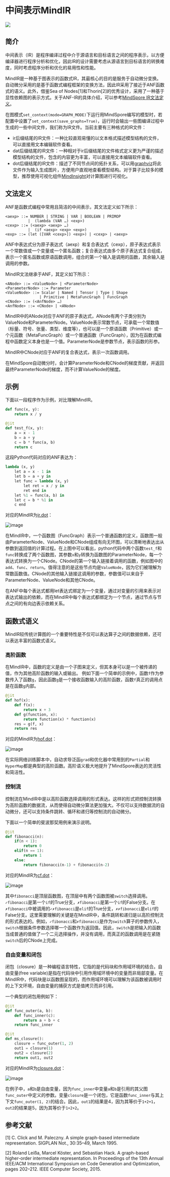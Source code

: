 # 中间表示MindIR

<a href="https://gitee.com/mindspore/docs/blob/master/docs/mindspore/source_zh_cn/design/mindir.md" target="_blank"><img src="https://mindspore-website.obs.cn-north-4.myhuaweicloud.com/website-images/master/resource/_static/logo_source.png"></a>

## 简介

中间表示（IR）是程序编译过程中介于源语言和目标语言之间的程序表示，以方便编译器进行程序分析和优化，因此IR的设计需要考虑从源语言到目标语言的转换难度，同时考虑程序分析和优化的易用性和性能。

MindIR是一种基于图表示的函数式IR，其最核心的目的是服务于自动微分变换。自动微分采用的是基于函数式编程框架的变换方法，因此IR采用了接近于ANF函数式的语义。此外，借鉴Sea of Nodes[1]和Thorin[2]的优秀设计，采用了一种基于显性依赖图的表示方式。关于ANF-IR的具体介绍，可以参考[MindSpore IR文法定义](https://www.mindspore.cn/docs/zh-CN/master/design/mindir.html#文法定义)。

在图模式`set_context(mode=GRAPH_MODE)`下运行用MindSpore编写的模型时，若配置中设置了`set_context(save_graphs=True)`，运行时会输出一些图编译过程中生成的一些中间文件，我们称为IR文件。当前主要有三种格式的IR文件：

- ir后缀结尾的IR文件：一种比较直观易懂的以文本格式描述模型结构的文件，可以直接用文本编辑软件查看。
- dat后缀结尾的IR文件：一种相对于ir后缀结尾的文件格式定义更为严谨的描述模型结构的文件，包含的内容更为丰富，可以直接用文本编辑软件查看。
- dot后缀结尾的IR文件：描述了不同节点间的拓扑关系，可以用[graphviz](http://graphviz.org)将此文件作为输入生成图片，方便用户直观地查看模型结构。对于算子比较多的模型，推荐使用可视化组件[MindInsight](https://www.mindspore.cn/mindinsight/docs/zh-CN/master/dashboard.html#计算图可视化)对计算图进行可视化。

## 文法定义

ANF是函数式编程中常用且简洁的中间表示，其文法定义如下所示：

```text
<aexp> ::= NUMBER | STRING | VAR | BOOLEAN | PRIMOP
          |  (lambda (VAR …) <exp>)
<cexp> ::= (<aexp> <aexp> …)
          |  (if <aexp> <exp> <exp>)
<exp> ::= (let ([VAR <cexp>]) <exp>) | <cexp> | <aexp>

```

ANF中表达式分为原子表达式（aexp）和复合表达式（cexp），原子表达式表示一个常数值或一个变量或一个匿名函数；复合表达式由多个原子表达式复合组成，表示一个匿名函数或原语函数调用，组合的第一个输入是调用的函数，其余输入是调用的参数。

MindIR文法继承于ANF，其定义如下所示：

```text
<ANode> ::= <ValueNode> | <ParameterNode>
<ParameterNode> ::= Parameter
<ValueNode> ::= Scalar | Named | Tensor | Type | Shape
               | Primitive | MetaFuncGraph | FuncGraph
<CNode> ::= (<AnfNode> …)
<AnfNode> ::= <CNode> | <ANode>
```

MindIR中的ANode对应于ANF的原子表达式，ANode有两个子类分别为ValueNode和ParameterNode。ValueNode表示常数节点，可承载一个常数值（标量、符号、张量、类型、维度等），也可以是一个原语函数（Primitive）或一个元函数（MetaFuncGraph）或一个普通函数（FuncGraph），因为在函数式编程中函数定义本身也是一个值。ParameterNode是参数节点，表示函数的形参。

MindIR中CNode对应于ANF的复合表达式，表示一次函数调用。

在MindSpore自动微分时，会计算ParameterNode和CNode的梯度贡献，并返回最终ParameterNode的梯度，而不计算ValueNode的梯度。

## 示例

下面以一段程序作为示例，对比理解MindIR。

```python
def func(x, y):
    return x / y

@jit
def test_f(x, y):
    a = x - 1
    b = a + y
    c = b * func(a, b)
    return c
```

这段Python代码对应的ANF表达为：

```python
lambda (x, y)
    let a = x - 1 in
    let b = a + y in
    let func = lambda (x, y)
        let ret = x / y in
        ret end in
    let %1 = func(a, b) in
    let c = b * %1 in
    c end
```

对应的MindIR为[ir.dot](https://gitee.com/mindspore/docs/blob/master/docs/mindspore/source_zh_cn/design/images/ir/ir.dot)：

![image](./images/ir/ir.png)

在MindIR中，一个函数图（FuncGraph）表示一个普通函数的定义，函数图一般由ParameterNode、ValueNode和CNode组成有向无环图，可以清晰地表达出从参数到返回值的计算过程。在上图中可以看出，python代码中两个函数`test_f`和`func`转换成了两个函数图，其参数`x`和`y`转换为函数图的ParameterNode，每一个表达式转换为一个CNode。CNode的第一个输入链接着调用的函数，例如图中的`add`、`func`、`return`。值得注意的是这些节点均是`ValueNode`，因为它们被理解为常数函数值。CNode的其他输入链接这调用的参数，参数值可以来自于ParameterNode、ValueNode和其他CNode。

在ANF中每个表达式都用let表达式绑定为一个变量，通过对变量的引用来表示对表达式输出的依赖，而在MindIR中每个表达式都绑定为一个节点，通过节点与节点之间的有向边表示依赖关系。

## 函数式语义

MindIR较传统计算图的一个重要特性是不仅可以表达算子之间的数据依赖，还可以表达丰富的函数式语义。

### 高阶函数

在MindIR中，函数的定义是由一个子图来定义，但其本身可以是一个被传递的值，作为其他高阶函数的输入或输出。
例如下面一个简单的示例中，函数`f`作为参数传入了函数`g`，因此函数`g`是一个接收函数输入的高阶函数，函数`f`真正的调用点是在函数`g`内部。

```python
@jit
def hof(x):
    def f(x):
        return x + 3
    def g(function, x):
        return function(x) * function(x)
    res = g(f, x)
    return res
```

对应的MindIR为[hof.dot](https://gitee.com/mindspore/docs/blob/master/docs/mindspore/source_zh_cn/design/images/ir/hof.dot)：

![image](./images/ir/hof.png)

在实际网络训练脚本中，自动求导泛函`grad`和优化器中常用到的`Partial`和`HyperMap`都是典型的高阶函数。高阶语义极大地提升了MindSpore表达的灵活性和简洁性。

### 控制流

控制流在MindIR中是以高阶函数选择调用的形式表达。这样的形式把控制流转换为高阶函数的数据流，从而使得自动微分算法更加强大。不仅可以支持数据流的自动微分，还可以支持条件跳转、循环和递归等控制流的自动微分。

下面以一个简单的斐波那契用例来演示说明。

```python
@jit
def fibonacci(n):
    if(n < 1):
        return 0
    elif(n == 1):
        return 1
    else:
        return fibonacci(n-1) + fibonacci(n-2)
```

对应的MindIR为[cf.dot](https://gitee.com/mindspore/docs/blob/master/docs/mindspore/source_zh_cn/design/images/ir/cf.dot)：

![image](./images/ir/cf.png)

其中`fibonacci`是顶层函数图，在顶层中有两个函数图被`switch`选择调用。`✓fibonacci`是第一个`if`的True分支，`✗fibonacci`是第一个`if`的False分支。在`✗fibonacci`中被调用的`✓✗fibonacci`是`elif`的True分支，`✗✗fibonacci`是`elif`的False分支。这里需要理解的关键是在MindIR中，条件跳转和递归是以高阶控制流的形式表达的。例如，`✓fibonacci`和`✗fibonacci`是作为`switch`算子的参数传入，`switch`根据条件参数选择哪一个函数作为返回值。因此，`switch`是把输入的函数当成普通的值做了一个二元选择操作，并没有调用，而真正的函数调用是在紧随`switch`后的CNode上完成。

### 自由变量和闭包

闭包（closure）是一种编程语言特性，它指的是代码块和作用域环境的结合。自由变量(free variable)是指在代码块中引用作用域环境中的变量而非局部变量。在MindIR中，代码块是以函数图呈现的，而作用域环境可以理解为该函数被调用时的上下文环境，自由变量的捕获方式是值拷贝而非引用。

一个典型的闭包用例如下：

```python
@jit
def func_outer(a, b):
    def func_inner(c):
        return a + b + c
    return func_inner

@jit
def ms_closure():
    closure = func_outer(1, 2)
    out1 = closure(1)
    out2 = closure(2)
    return out1, out2
```

对应的MindIR为[closure.dot](https://gitee.com/mindspore/docs/blob/master/docs/mindspore/source_zh_cn/design/images/ir/closure.dot)：

![image](./images/ir/closure.png)

在例子中，`a`和`b`是自由变量，因为`func_inner`中变量`a`和`b`是引用的其父图`func_outer`中定义的参数。变量`closure`是一个闭包，它是函数`func_inner`与其上下文`func_outer(1, 2)`的结合。因此，`out1`的结果是4，因为其等价于`1+2+1`，`out2`的结果是5，因为其等价于`1+2+2`。

## 参考文献

[1] C. Click and M. Paleczny. A simple graph-based intermediate representation.
SIGPLAN Not., 30:35–49, March 1995.

[2] Roland Leißa, Marcel Köster, and Sebastian Hack. A graph-based higher-order intermediate
representation. In Proceedings of the 13th Annual IEEE/ACM International Symposium on
Code Generation and Optimization, pages 202–212. IEEE Computer Society, 2015.

